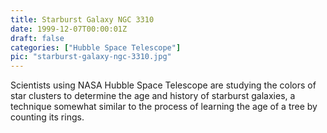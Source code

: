 ```yaml
---
title: Starburst Galaxy NGC 3310
date: 1999-12-07T00:00:01Z
draft: false
categories: ["Hubble Space Telescope"]
pic: "starburst-galaxy-ngc-3310.jpg"
---
```

Scientists using NASA Hubble Space Telescope are studying the colors of star clusters to determine the age and history of starburst galaxies, a technique somewhat similar to the process of learning the age of a tree by counting its rings.